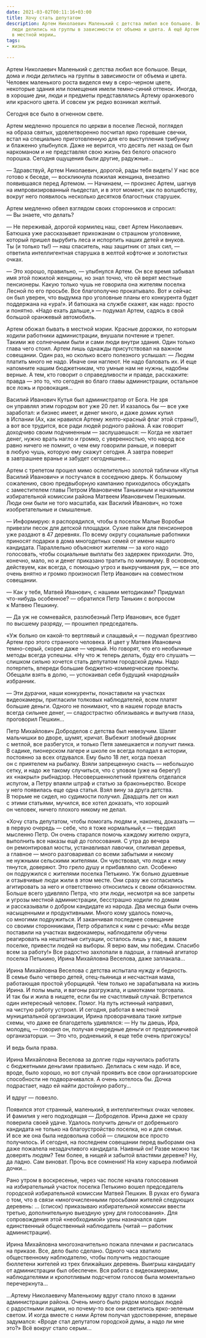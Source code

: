```yaml
---
date: 2021-03-02T00:11:16+03:00
title: Хочу стать депутатом
description: Артем Николаевич Маленький с детства любил все большое. Вещи, дома и
  люди делились на группы в зависимости от объема и цвета. А ещё Артем обожал бывать
  в местной мэрии…
tags:
- жизнь

---
```

Артем Николаевич Маленький с&nbsp;детства любил все большое. Вещи, дома и&nbsp;люди делились на&nbsp;группы в&nbsp;зависимости от&nbsp;объема и&nbsp;цвета. Человек маленького роста виделся ему в&nbsp;<nobr>серо-черном</nobr> цвете, некоторые здания или помещения имели <nobr>темно-синий</nobr> оттенок. Иногда, в&nbsp;хорошие дни, люди и&nbsp;предметы представлялись Артему оранжевого или красного цвета. И&nbsp;совсем уж&nbsp;редко возникал желтый.

Сегодня все было в&nbsp;огненном свете.

Артем медленно прошелся по&nbsp;церкви в&nbsp;поселке Лесной, поглядел на&nbsp;образа святых, удовлетворенно посчитал ярко горевшие свечки, встал на&nbsp;специально приготовленную для его выступления трибунку и&nbsp;блаженно улыбнулся. Даже не&nbsp;верится, что десять лет назад он&nbsp;был наркоманом и&nbsp;не&nbsp;представлял свою жизнь без белого опасного порошка. Сегодня ощущения были&nbsp;другие, радужные&hellip;

&mdash;&nbsp;Здравствуй, Артем Николаевич, дорогой, рады тебя видеть! У&nbsp;нас все готово к&nbsp;беседе,&nbsp;&mdash; воскликнула пожилая женщина, внезапно появившаяся перед Артемом.
&mdash;&nbsp;Начинаем,&nbsp;&mdash; произнес Артем, шагнув на&nbsp;импровизированный пьедестал, и&nbsp;в&nbsp;этот момент, как по&nbsp;волшебству, вокруг него появилось несколько десятков благостных старушек.

Артем медленно обвел взглядом своих сторонников и&nbsp;спросил:
&mdash;&nbsp;Вы&nbsp;знаете, что делать?

&mdash;&nbsp;Не&nbsp;переживай, дорогой кормилец наш, свет Артем Николаевич. Батюшка уже рассказывает прихожанам о&nbsp;страшном уголовнике, который пришел вырубить леса и&nbsp;испортить наших детей и&nbsp;внуков. Ты&nbsp;(и&nbsp;только ты!)&nbsp;&mdash; наш спаситель, наш защитник от&nbsp;злых сил,&nbsp;&mdash; ответила интеллигентная старушка в&nbsp;желтой кофточке и&nbsp;золотистых очках.

&mdash;&nbsp;Это хорошо, правильно,&nbsp;&mdash; улыбнулся Артем. Он&nbsp;все время забывал имя этой пожилой женщины, но&nbsp;знал точно, что ей&nbsp;верят местные пенсионеры. Какую только чушь не&nbsp;говорила она жителям поселка Лесной по&nbsp;его просьбе. Все благополучно прокатывало. Вот и&nbsp;сейчас он&nbsp;был уверен, что выдумка про уголовные планы его конкурента будет поддержана на&nbsp;&laquo;ура!&raquo;. И&nbsp;батюшка на&nbsp;службе скажет, как надо: просто и&nbsp;понятно. &laquo;Надо ехать дальше,&raquo;&nbsp;&mdash; подумал Артем, садясь в&nbsp;свой большой оранжевый автомобиль.

Артем обожал бывать в&nbsp;местной мэрии. Красные дорожки, по&nbsp;которым ходили работники администрации, внушали почтение и&nbsp;трепет. Такими&nbsp;же солнечными были и&nbsp;сами люди внутри здания. Один только глава чего стоил. Артем лишь однажды присутствовал на&nbsp;важном совещании. Один раз, но&nbsp;сколько всего полезного услышал:
&mdash;&nbsp;Людям платить много не&nbsp;надо. Иначе они наглеют. Не&nbsp;надо баловать их. И&nbsp;еще напомните нашим бюджетникам, что умные нам не&nbsp;нужны, надобны верные. А&nbsp;тем, кто говорит о&nbsp;справедливости и&nbsp;правде, расскажите: правда&nbsp;&mdash; это то, что сегодня во&nbsp;благо главы администрации, остальное все ложь и&nbsp;провокация&hellip;

Василий Иванович Кутья был администратор от&nbsp;Бога. Не&nbsp;зря он&nbsp;управлял этим городом вот уже 20 лет. И&nbsp;казалось&nbsp;бы&nbsp;&mdash; все уже заработал: и&nbsp;бизнес имеет, и&nbsp;денег много, и&nbsp;даже домик купил в&nbsp;Испании (Ах, как нравился Артему <nobr>желто-красный</nobr> флаг этой страны!), а&nbsp;вот все трудится, все ради людей родного района. А&nbsp;как говорит доходчиво своим подчиненным&nbsp;&mdash; заслушаешься:
&mdash;&nbsp;Когда не&nbsp;хватает денег, нужно врать нагло и&nbsp;громко, с&nbsp;уверенностью, что народ все равно ничего не&nbsp;помнит, о&nbsp;чем ему говорили раньше, и&nbsp;поверит в&nbsp;любую чушь, которую ему скажут сегодня. А&nbsp;завтра поверит в&nbsp;завтрашнее вранье и&nbsp;забудет сегодняшнее&hellip;

Артем с&nbsp;трепетом прошел мимо ослепительно золотой таблички &laquo;Кутья Василий Иванович&raquo; и&nbsp;постучался в&nbsp;соседнюю дверь. К&nbsp;большому сожалению, свою предвыборную кампанию приходилось обсуждать с&nbsp;заместителем главы Петром Ивановичем Танькиным и&nbsp;начальником избирательной комиссии района Матвеем Ивановичем Пешкиным. Люди они были не&nbsp;того масштаба, как Василий Иванович, но&nbsp;тоже изобретательные и&nbsp;смышленые.

&mdash;&nbsp;Информирую: я&nbsp;распорядился, чтобы в&nbsp;поселок Малые Воробьи привезли песок для детской площадки. Сухие пайки для пенсионеров уже раздают в&nbsp;47 деревнях. По&nbsp;всему округу социальные работники приносят подарки в&nbsp;дома многодетных семей от&nbsp;имени нашего кандидата. Параллельно объясняют жителям&nbsp;&mdash; за&nbsp;кого надо голосовать, чтобы социальные выплаты без задержек приходили. Это, конечно, мало, но&nbsp;и&nbsp;денег приказано тратить по&nbsp;минимуму. В&nbsp;основном, действуем, как всегда, с&nbsp;помощью угроз и&nbsp;выкручивания рук,&nbsp;&mdash; все это очень внятно и&nbsp;громко произносил Петр Иванович на&nbsp;совместном совещании.

&mdash;&nbsp;Как у&nbsp;тебя, Матвей Иванович, с&nbsp;нашими методиками? Придумал <nobr>что-нибудь</nobr> особенное? &mdash;&nbsp;обратился Петр Танькин с&nbsp;вопросом к&nbsp;Матвею Пешкину.

&mdash;&nbsp;Да&nbsp;уж&nbsp;не&nbsp;сомневайся, разлюбезный Петр Иванович, все будет по&nbsp;высшему разряду,&nbsp;&mdash; прошипел председатель.

&laquo;Уж&nbsp;больно он&nbsp;<nobr>какой-то</nobr> вертлявый и&nbsp;слащавый,&laquo;&nbsp;&mdash; подумал брезгливо Артем про этого странного человека. И&nbsp;цвет у&nbsp;Матвея Ивановича <nobr>темно-серый</nobr>, скорее даже&nbsp;&mdash; черный. Но&nbsp;говорят, что его необычные методы всегда успешны. &laquo;Ну&nbsp;что&nbsp;ж теперь делать, буду его слушать&nbsp;&mdash; слишком сильно хочется стать депутатом городской думы. Надо потерпеть, впереди большие <nobr>бюджетно-коммерческие</nobr> проекты. Обещали взять в&nbsp;долю,&nbsp;&mdash; успокаивал себя будущий &laquo;народный&raquo; избранник.

&mdash;&nbsp;Эти дурачки, наши конкуренты, понаставили на&nbsp;участках видеокамеры, пригласили толковых наблюдателей, всем платят большие деньги. Одного не&nbsp;понимают, что в&nbsp;нашем городе власть всегда сильнее денег,&nbsp;&mdash; сладострастно облизываясь и&nbsp;выпучив глаза, проговорил Пешкин&hellip;

Петр Михайлович Доброделов с&nbsp;детства был невезучим. Шалят мальчишки во&nbsp;дворе, шумят, кричат. Выбежит злобный дворник с&nbsp;метлой, все разбегутся, и&nbsp;только Петя замешкается и&nbsp;получит пинка. В&nbsp;садике, пионерском лагере и&nbsp;школе он&nbsp;всегда попадал в&nbsp;истории, постоянно за&nbsp;всех отдувался. Ему было 18 лет, когда поехал он&nbsp;с&nbsp;приятелем на&nbsp;рыбалку. Взяли запрещенную снасть&nbsp;&mdash; небольшую сетку, и&nbsp;надо&nbsp;же такому случиться, что с&nbsp;уловом (уже на&nbsp;берегу!) их&nbsp;&laquo;накрыл&raquo; рыбнадзор. Несовершеннолетний приятель отделался испугом, а&nbsp;Петру впаяли штраф и&nbsp;статью за&nbsp;браконьерство. Вскоре у&nbsp;него появилась еще одна статья. Взял вину за&nbsp;друга детства. В&nbsp;тюрьме не&nbsp;сидел, но&nbsp;судимости получил. Двадцать лет он&nbsp;жил с&nbsp;этими статьями, мучился, все хотел доказать, что хороший он&nbsp;человек, ничего плохого никому не&nbsp;делал.

&laquo;Хочу стать депутатом, чтобы помогать людям и, наконец, доказать&nbsp;&mdash; в&nbsp;первую очередь&nbsp;&mdash; себе, что я&nbsp;тоже нормальный,&laquo;&nbsp;&mdash; твердил мысленно Петр. Он&nbsp;очень старался помочь каждому жителю округа, выполнить все наказы ещё до&nbsp;голосования. С&nbsp;утра до&nbsp;вечера он&nbsp;ремонтировал мосты, устанавливал лавочки, спиливал деревья, а&nbsp;главное&nbsp;&mdash; много разговаривал со&nbsp;всеми забытыми и&nbsp;никому не&nbsp;нужными сельскими жителями. Он&nbsp;чувствовал, что люди к&nbsp;нему тянутся, доверяют. Это грело душу и&nbsp;прибавляло сил. Особенно он&nbsp;подружился с&nbsp;жителями поселка Петькино. Уж&nbsp;больно душевные и&nbsp;отзывчивые люди жили в&nbsp;этом месте. Они сразу&nbsp;же согласились агитировать за&nbsp;него и&nbsp;ответственно относились к&nbsp;своим обязанностям. Больше всего удивляло Петра, что эти люди, несмотря на&nbsp;все запреты и&nbsp;угрозы местной администрации, бесстрашно ходили по&nbsp;домам и&nbsp;рассказывали о&nbsp;добром кандидате из&nbsp;народа. Два месяца были очень насыщенными и&nbsp;продуктивными. Много кому удалось помочь, со&nbsp;многими подружиться. И&nbsp;заканчивая последнее совещание со&nbsp;своими сторонниками, Петр обратился к&nbsp;ним с&nbsp;речью: &laquo;Мы&nbsp;везде поставили на&nbsp;участках видеокамеры, наблюдатели обучены реагировать на&nbsp;нештатные ситуации, осталось лишь у&nbsp;вас, в&nbsp;вашем поселке, привести людей на&nbsp;выборы. Я&nbsp;верю вам, мы&nbsp;победим. Спасибо всем за&nbsp;работу!&raquo; Все радостно захлопали в&nbsp;ладоши, а&nbsp;главный агитатор поселка Петькино, Ирина Михайловна Веселова, даже заплакала&hellip;

Ирина Михайловна Веселова с&nbsp;детства испытала нужду и&nbsp;бедность. В&nbsp;семье было четверо детей, <nobr>отец-пьяница</nobr> и&nbsp;несчастная мама, работающая простой уборщицей. Чем только не&nbsp;зарабатывала на&nbsp;жизнь Ирина. И&nbsp;полы мыла, и&nbsp;вагоны разгружала, и&nbsp;шмотками торговала. И&nbsp;так&nbsp;бы и&nbsp;жила в&nbsp;нищете, если&nbsp;бы не&nbsp;счастливый случай. Встретился один интересный человек. Помог.&nbsp;На&nbsp;путь истинный направил, на&nbsp;чистую работу устроил. И&nbsp;сегодня, работая в&nbsp;местной муниципальной организации, Ирина проворачивала такие хитрые схемы, что даже ее&nbsp;благодетель удивлялся:
&mdash;&nbsp;Ну&nbsp;ты&nbsp;даешь, Ира, молодец,&nbsp;&mdash; говорил он, получая очередные деньги от&nbsp;предприимчивой организаторши.
&mdash;&nbsp;Это что, родненький, я&nbsp;еще тебе очень пригожусь!

И&nbsp;ведь была права.

Ирина Михайловна Веселова за&nbsp;долгие годы научилась работать с&nbsp;бюджетными деньгами правильно. Делилась с&nbsp;кем надо. И&nbsp;все, вроде, было хорошо, но&nbsp;вот случай проявить все свои организаторские способности не&nbsp;подворачивался. А&nbsp;очень хотелось&nbsp;бы. Дочка подрастает, надо ей&nbsp;найти достойную работу&hellip;

И&nbsp;вдруг&nbsp;&mdash; повезло.

Появился этот странный, маленький, в&nbsp;интеллигентных очках человек. И&nbsp;фамилия у&nbsp;него подходящая&nbsp;&mdash; Доброделов. Ирина даже не&nbsp;сразу поверила своей удаче. Удалось получить деньги от&nbsp;добренького кандидата не&nbsp;только на&nbsp;благоустройство поселка, но&nbsp;и&nbsp;для семьи. И&nbsp;все&nbsp;же она была недовольна собой&nbsp;&mdash; слишком все просто получилось. И&nbsp;сегодня, на&nbsp;последнем совещании перед выборами она даже пожалела незадачливого кандидата. Наивный он! Разве можно так доверять людям? Тем более, в&nbsp;нищей и&nbsp;забытой властями деревне? Ну, да&nbsp;ладно. Сам виноват. Прочь все сомнения! На&nbsp;кону карьера любимой дочки&hellip;

Рано утром в&nbsp;воскресенье, через час после начала голосования на&nbsp;избирательный участок поселка Петькино вошел председатель городской избирательной комиссии Матвей Пешкин. В&nbsp;руках его бумага о&nbsp;том, что в&nbsp;связи &laquo;многочисленными просьбами жителей следующих деревень: &hellip; (список) приказываю избирательной комиссии ввести третью, дополнительную выездную урну для голосования&raquo;. Для сопровождения этой &laquo;необходимой&raquo; урны назначался один единственный общественный наблюдатель (читай&nbsp;&mdash; работник администрации).

Ирина Михайловна многозначительно пожала плечами и&nbsp;расписалась на&nbsp;приказе. Все, дело было сделано. Одного часа хватило общественному наблюдателю, чтобы получить недостающие бюллетени жителей из&nbsp;трех ближайших деревень. Выигрыш кандидату от&nbsp;администрации был обеспечен. Вся работа с&nbsp;видеокамерами, наблюдателями и&nbsp;кропотливым подсчетом голосов была моментально перечеркнута&hellip;

&hellip;Артему Николаевичу Маленькому вдруг стало плохо в&nbsp;здании администрации района. Очень много было рядом молодых людей с&nbsp;радостными лицами, но&nbsp;<nobr>почему-то</nobr> все они светились <nobr>ярко-зеленым</nobr> светом. И&nbsp;когда вместе с&nbsp;ними Артем получал удостоверение, впервые задумался: &laquo;Вроде стал депутатом городской думы, а&nbsp;надо&nbsp;ли мне это?&raquo; Всё вокруг стало серым&hellip;